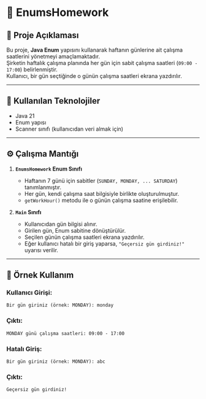# 📌 EnumsHomework

## 📝 Proje Açıklaması
Bu proje, **Java Enum** yapısını kullanarak haftanın günlerine ait çalışma saatlerini yönetmeyi amaçlamaktadır.  
Şirketin haftalık çalışma planında her gün için sabit çalışma saatleri (`09:00 - 17:00`) belirlenmiştir.  
Kullanıcı, bir gün seçtiğinde o günün çalışma saatleri ekrana yazdırılır.

---

## 📂 Kullanılan Teknolojiler
- Java 21
- Enum yapısı
- Scanner sınıfı (kullanıcıdan veri almak için)

---

## ⚙️ Çalışma Mantığı
1. **`EnumsHomework` Enum Sınıfı**
    - Haftanın 7 günü için sabitler (`SUNDAY, MONDAY, ... SATURDAY`) tanımlanmıştır.
    - Her gün, kendi çalışma saat bilgisiyle birlikte oluşturulmuştur.
    - `getWorkHour()` metodu ile o günün çalışma saatine erişilebilir.


2. **`Main` Sınıfı**
    - Kullanıcıdan gün bilgisi alınır.
    - Girilen gün, Enum sabitine dönüştürülür.
    - Seçilen günün çalışma saatleri ekrana yazdırılır.
    - Eğer kullanıcı hatalı bir giriş yaparsa, `"Geçersiz gün girdiniz!"` uyarısı verilir.

---

## 📖 Örnek Kullanım

### Kullanıcı Girişi:
```text
Bir gün giriniz (örnek: MONDAY): monday
```
### Çıktı:
```text
MONDAY günü çalışma saatleri: 09:00 - 17:00
```
### Hatalı Giriş:
```text
Bir gün giriniz (örnek: MONDAY): abc
```
### Çıktı:
```text
Geçersiz gün girdiniz!
```